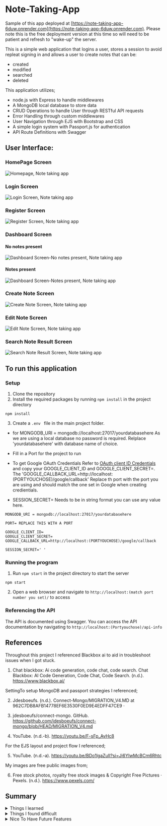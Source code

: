 # Note-Taking-App
Sample of this app deployed at [https://note-taking-app-6duw.onrender.com](https://note-taking-app-6duw.onrender.com). Please note this is the free deployment version at this time so will need to be patient and refresh to "wake-up" the server. 

This is a simple web application that logins a user, stores a session to avoid repleat signing in and allows a user to create notes that can be:

+ created
+ modified
+ searched
+ deleted


This application utilizes;

+ node.js with Express to handle middlewares
+ A MongoDB local database to store data
+ CRUD Operations to handle User through RESTful API requests
+ Error Handling through custom middlewares
+ User Navigation through EJS with Bootstrap and CSS
+ A simple login system with Passport.js for authentication
+ API Route Definitions with Swagger



## User Interface:

### HomePage Screen
![Homepage, Note taking app](./public/img/readme/img_homepage-note-taking-app.PNG)

### Login Screen
![Login Screen, Note taking app](./public/img/readme/img_login-note-taking-app.PNG)

### Register Screen
![Register Screen, Note taking app](./public/img/readme/img_register-note-taking-app.PNG)

### Dashboard Screen
#### No notes present
![Dashboard Screen-No notes present, Note taking app](./public/img/readme/img_dashboard-note-taking-app.PNG)

#### Notes present
![Dashboard Screen-Notes present, Note taking app](./public/img/readme/img_dashboard_pop-note-taking-app.PNG)

### Create Note Screen
![Create Note Screen, Note taking app](./public/img/readme/img_create_note-note-taking-app.PNG)

### Edit Note Screen
![Edit Note Screen, Note taking app](./public/img/readme/img_edit_note-note-taking-app.PNG)

### Search Note Result Screen
![Search Note Result Screen, Note taking app](./public/img/readme/img_search_note-note-taking-app.PNG)

## To run this application

### Setup
1. Clone the repository
2. Install the required packages by running `npm install` in the project directory
```
npm install
```
3. Create a `.env ` file in the main project folder. 

+ for MONGODB_URI = mongodb://localhost:27017/yourdatabasehere
As we are using a local database no password is required. Relplace 'yourdatabasehere' with database name of choice.
+ Fill in a Port for the project to run

+ To get Google OAuth Credentials Refer to [OAuth client ID Credentials](https://developers.google.com/workspace/guides/create-credentials#oauth-client-id) and copy your GOOGLE_CLIENT_ID and GOOGLE_CLIENT_SECRET=. The 'GOOGLE_CALLBACK_URL=http://localhost:(PORTYOUCHOSE)/google/callback' Replace th port with the port you are using and should match the one set in Google when creating credientials.

+ SESSION_SECRET= Needs to be in string format you can use any value here.

```
MONGODB_URI = mongodb://localhost:27017/yourdatabasehere

PORT= REPLACE THIS WITH A PORT

GOOGLE_CLIENT_ID=
GOOGLE_CLIENT_SECRET=
GOOGLE_CALLBACK_URL=http://localhost:(PORTYOUCHOSE)/google/callback

SESSION_SECRET=' '

```
### Running the program
1. Run `npm start` in the project directory to start the server
```
npm start
```
2. Open a web browser and navigate to `http://localhost:(match port number you set)/` to access


### Referencing the API
The API is documented using Swagger. You can access the API documentation by navigating to `http://localhost:(Portyouchose)/api-info`

## References 
Throughout this project I referenced Blackbox ai to aid in troubleshoot issues when I got stuck.

1) Chat blackbox: Ai code generation, code chat, code search. Chat Blackbox: AI Code Generation, Code Chat, Code Search. (n.d.). https://www.blackbox.ai/ 

SettingTo setup MongoDB and passport strategies I referenced;

2) Jdesboeufs. (n.d.). Connect-Mongo/MIGRATION_V4.MD at 962C7DB8AFB14778EF6E3530F0ED9E4EDFF47CE9 · 
3) jdesboeufs/connect-mongo. GitHub. https://github.com/jdesboeufs/connect-mongo/blob/HEAD/MIGRATION_V4.md 

4) YouTube. (n.d.-b). https://youtu.be/F-sFp_AvHc8 

For the EJS layout and project flow I referenced;

5) YouTube. (n.d.-a). https://youtu.be/BDo1lgaZuII?si=Ji6YIwMcBCm6Rhtc 

My images are free public images from;

6) Free stock photos, royalty free stock images & Copyright Free Pictures · Pexels. (n.d.). https://www.pexels.com/ 


## Summary
<details>
  <summary>Things I learned</summary>
  <ul>
    <li>Express Route Handling</li>
    <li>How to restructure a project for scalability</li>
    <li>GitHub workflow</li>
    <li>How to use MongoDB</li>
    <li>How to link EJS pages for Web Scalability</li>
  </ul>
</details>

<details>
  <summary>Things I found difficult</summary>
  <ul>
    <li>Proper EJS linking and formatting</li>
    <li>Proper database data linking</li>
    <li>Search Bar for notes to properly search notes in database</li>
    <li>Project file structure and proper linking and order of project elements</li>
  </ul>
</details>

<details>
  <summary>Nice To Have Future Features</summary>
  <ul>
    <li>>Application Testing</li>
    <li>Categories for note sorting</li>
    <li>Custom colours for notes</li>\
    <li>Trash Bin to hold deleted notes until emptied</li>
  </ul>
</details>

